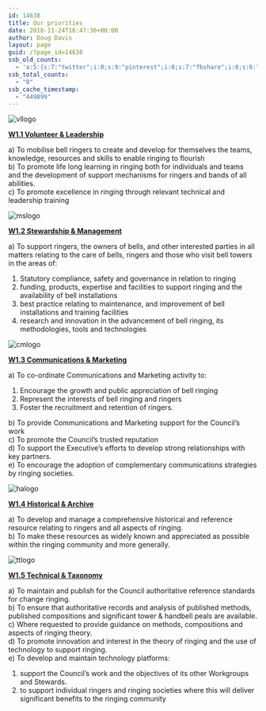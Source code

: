 ```yaml
---
id: 14638
title: Our priorities
date: 2018-11-24T16:47:36+00:00
author: Doug Davis
layout: page
guid: /?page_id=14638
ssb_old_counts:
  - 'a:5:{s:7:"twitter";i:0;s:9:"pinterest";i:0;s:7:"fbshare";i:0;s:6:"reddit";i:0;s:6:"tumblr";N;}'
ssb_total_counts:
  - "0"
ssb_cache_timestamp:
  - "449899"
---
```

![vllogo](https://cccbr.org.uk/wp-content/uploads/elementor/thumbs/vllogo-o02l2w9cpaielutj3t4vk90nztm3fnzav02os4pnhc.png "vllogo") 

[**W1.1 Volunteer & Leadership**](../about/workgroups/volunteer-and-leadership/)

a) To mobilise bell ringers to create and develop for themselves the teams, knowledge, resources and skills to enable ringing to flourish  
b) To promote life long learning in ringing both for individuals and teams and the development of support mechanisms for ringers and bands of all abilities.  
c) To promote excellence in ringing through relevant technical and leadership training

![mslogo](https://cccbr.org.uk/wp-content/uploads/elementor/thumbs/mslogo-o02l2nsszs6tpd5th7h8ft5incrsie1ptu7bgn271c.png "mslogo") 

[**W1.2 Stewardship & Management**](../about/workgroups/stewardship-and-management/)

a) To support ringers, the owners of bells, and other interested parties in all matters relating to the care of bells, ringers and those who visit bell towers in the areas of:

  1. Statutory compliance, safety and governance in relation to ringing
  2. funding, products, expertise and facilities to support ringing and the availability of bell installations
  3. best practice relating to maintenance, and improvement of bell installations and training facilities
  4. research and innovation in the advancement of bell ringing, its methodologies, tools and technologies

![cmlogo](https://cccbr.org.uk/wp-content/uploads/elementor/thumbs/cmlogo-o02l2dgkwlso5nku5l0c6drg446r5pwo4f0z6lhixs.png "cmlogo") 

[**W1.3 Communications & Marketing**](../about/workgroups/communications-and-marketing/)

a) To co-ordinate Communications and Marketing activity to:

  1. Encourage the growth and public appreciation of bell ringing
  2. Represent the interests of bell ringing and ringers
  3. Foster the recruitment and retention of ringers.

b) To provide Communications and Marketing support for the Council’s work  
c) To promote the Council’s trusted reputation  
d) To support the Executive’s efforts to develop strong relationships with key partners.  
e) To encourage the adoption of complementary communications strategies by ringing societies.

![halogo](https://cccbr.org.uk/wp-content/uploads/elementor/thumbs/halogo-o02l2j3m1m0e3bcn8ng3lcc7ofeyfwj256xw2995wg.png "halogo") 

[**W1.4 Historical & Archive**](../about/workgroups/historical-and-archive/)

a) To develop and manage a comprehensive historical and reference resource relating to ringers and all aspects of ringing.  
b) To make these resources as widely known and appreciated as possible within the ringing community and more generally.

![ttlogo](https://cccbr.org.uk/wp-content/uploads/elementor/thumbs/ttlogo-o02l2shzxyd9beyzprida9ytma4mkvkdihgqv0v868.png "ttlogo") 

[**W1.5 Technical & Taxonomy**](../about/workgroups/technical-and-taxonomy/)

a) To maintain and publish for the Council authoritative reference standards for change ringing.  
b) To ensure that authoritative records and analysis of published methods, published compositions and significant tower & handbell peals are available.  
c) Where requested to provide guidance on methods, compositions and aspects of ringing theory.  
d) To promote innovation and interest in the theory of ringing and the use of technology to support ringing.  
e) To develop and maintain technology platforms:

  1. support the Council’s work and the objectives of its other Workgroups and Stewards.
  2. to support individual ringers and ringing societies where this will deliver significant benefits to the ringing community
